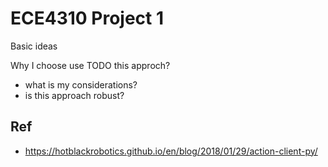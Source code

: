 # ECE4310 Project 1

Basic ideas

Why I choose use TODO this approch?
- what is my considerations?
- is this approach robust?

## Ref
- https://hotblackrobotics.github.io/en/blog/2018/01/29/action-client-py/